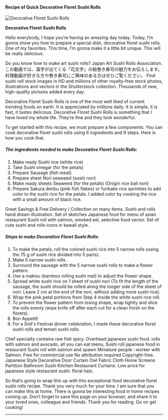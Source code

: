             

#### Recipe of Quick Decorative Floret Sushi Rolls

![Decorative Floret Sushi Rolls](https://img-global.cpcdn.com/recipes/5136052680392704/751x532cq70/decorative-floret-sushi-rolls-recipe-main-photo.jpg)

**Decorative Floret Sushi Rolls**

Hello everybody, I hope you’re having an amazing day today. Today, I’m gonna show you how to prepare a special dish, decorative floret sushi rolls. One of my favorites. This time, I’m gonna make it a little bit unique. This will be really delicious.

Do you know how to make art sushi rolls? Japan Art Sushi Rolls Association. この動画では、漢字が出てくる「花文字」の絵巻き寿司の魅力をお伝えします。料理動画が好きな方や巻き寿司にご興味のある方はぜひご覧ください。 Find sushi roll stock images in HD and millions of other royalty-free stock photos, illustrations and vectors in the Shutterstock collection. Thousands of new, high-quality pictures added every day.

Decorative Floret Sushi Rolls is one of the most well liked of current trending foods on earth. It is appreciated by millions daily. It is simple, it is fast, it tastes delicious. Decorative Floret Sushi Rolls is something that I have loved my whole life. They’re fine and they look wonderful.

To get started with this recipe, we must prepare a few components. You can cook decorative floret sushi rolls using 6 ingredients and 9 steps. Here is how you cook that.

##### The ingredients needed to make Decorative Floret Sushi Rolls:

1.  Make ready Sushi rice (white rice)
2.  Take Sushi vinegar (for the petals)
3.  Prepare Sausage (fish meat)
4.  Prepare sheet Nori seaweed (sushi nori)
5.  Make ready sheets Seaweed (for the petals) (Onigiri rice ball nori)
6.  Prepare Sakura denbu (pink fish flakes) or furikake rice sprinkles to add color to the sushi rice for the petals. I added color by cooking the rice with a small amount of black rice.

Great Savings & Free Delivery / Collection on many items. Sushi and rolls hand drawn illustration. Set of sketches Japanese food for menu of asian restaurant Sushi roll with salmon, smoked eel, selective food vector. Set of cute sushi and rolls icons in kawaii style.

##### Steps to make Decorative Floret Sushi Rolls:

1.  To make the petals, roll the colored sushi rice into 5 narrow rolls (using the 75 g of sushi rice divided into 5 parts).
2.  Make 5 narrow sushi rolls.
3.  Surround the sausage with the 5 narrow sushi rolls to make a flower pattern.
4.  Use a makisu (bamboo rolling sushi mat) to adjust the flower shape.
5.  Spread white sushi rice on 1 sheet of sushi nori (To fit the length of the sausage, the sushi should be rolled along the longer side of the sheet of nori. Leave 2 cm at the end of the nori, without adding more sushi rice).
6.  Wrap the pink petal portions from Step 4 inside the white sushi rice roll.
7.  To prevent the flower pattern from losing shape, wrap tightly and slice the rolls evenly (wipe knife off after each cut for a clean finish on the florets).
8.  Bon Appetit!
9.  For a Doll's Festival dinner celebration, I made these decorative floret sushi rolls and temari sushi rolls.

Chef specialty contains raw fish spicy. Overhead japanese sushi food. rolls with salmon and avocado, all you can eat menu, Sushi roll japanese food in restaurant Sushi roll with salmon and spawn Miniature people : worker with Salmon. Free for commercial use No attribution required Copyright-free. Japanese Style Decorative Door Curtain Owl Fabric Cloth Home Screens Partition Bathroom Sushi Kitchen Restaurant Curtains. Low price for japanese style restaurant sushi: floral halo.

So that’s going to wrap this up with this exceptional food decorative floret sushi rolls recipe. Thank you very much for your time. I am sure that you can make this at home. There is gonna be interesting food in home recipes coming up. Don’t forget to save this page on your browser, and share it to your loved ones, colleague and friends. Thank you for reading. Go on get cooking!

* * *